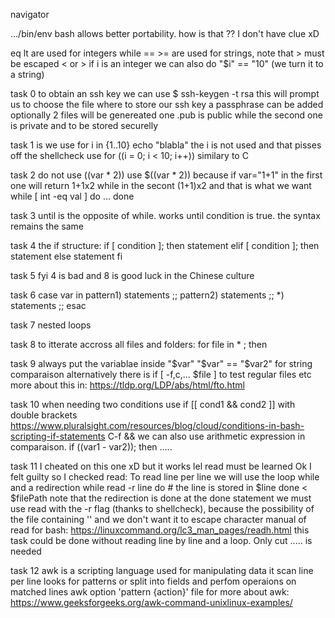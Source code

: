 navigator

.../bin/env bash allows better portability. how is that ?? I don't have clue xD

eq lt are used for integers while == >= are used for strings, note that > must be escaped \< or \>
if i is an integer we can also do "$i" == "10" (we turn it to a string)

task 0
to obtain an ssh key we can use $ ssh-keygen -t rsa
this will prompt us to choose the file where to store our ssh key
a passphrase can be added optionally
2 files will be genereated one .pub is public while the second one is private and to be stored securelly

task 1
is we use
for i in {1..10}
	echo "blabla"
the i is not used and that pisses off the shellcheck
use
for ((i = 0; i < 10; i++))
similary to C

task 2
do not use $(($var * 2)) use $((var * 2))
because if var="1+1" in the first one will return 1+1x2 while in the secont (1+1)x2 and that is what we want
while [ int -eq val ]
do
	...
done

task 3
until is the opposite of while. works until condition is true.
the syntax remains the same

task 4
the if structure:
if [ condition ]; then
	statement
elif [ condition ]; then
	statement
else
	statement
fi

task 5
fyi 4 is bad and 8 is good luck in the Chinese culture

task 6
case var in
	pattern1)
		statements
		;;
	pattern2)
		statements
		;;
	*)
		statements
		;;
esac

task 7
nested loops

task 8
to itterate accross all files and folders:
for file in * ; then

task 9
always put the variablae inside "$var"
"$var" == "$var2" for string comparaison
alternatively there is if [ -f,c,... $file ] to test regular files etc
more about this in: https://tldp.org/LDP/abs/html/fto.html

task 10
when needing two conditions use if [[ cond1 && cond2 ]] with double brackets
https://www.pluralsight.com/resources/blog/cloud/conditions-in-bash-scripting-if-statements  C-f &&
we can also use arithmetic expression in comparaison. if ((var1 - var2)); then .....

task 11
I cheated on this one xD but it works lel
read must be learned
Ok I felt guilty so I checked read:
To read line per line we will use the loop while and a redirection
while read -r line
do
	# the line is stored in $line
done < $filePath
note that the redirection is done at the done statement
we must use read with the -r flag (thanks to shellcheck), because the possibility of the file containing '\' and we don't want it to escape character
manual of read for bash: https://linuxcommand.org/lc3_man_pages/readh.html
this task could be done without reading line by line and a loop. Only cut ..... is needed

task 12
awk is a scripting language used for manipulating data
it scan line per line looks for patterns or split into fields and perfom operaions on matched lines
awk option 'pattern {action}' file
for more about awk: https://www.geeksforgeeks.org/awk-command-unixlinux-examples/

